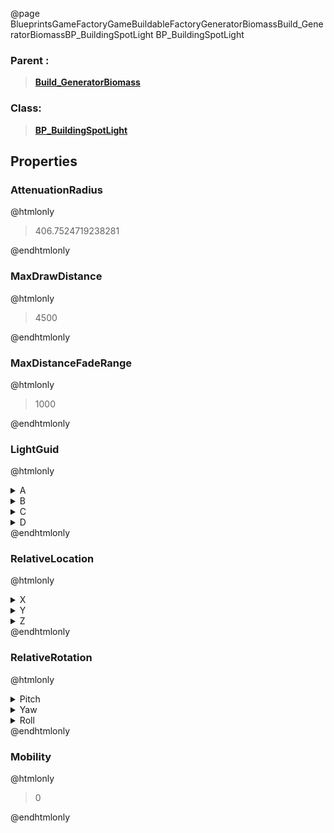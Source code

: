 @page BlueprintsGameFactoryGameBuildableFactoryGeneratorBiomassBuild_GeneratorBiomassBP_BuildingSpotLight BP_BuildingSpotLight
### Parent :
<b><a href="_blueprints_game_factory_game_buildable_factory_generator_biomass_build__generator_biomass.html"><blockquote>Build_GeneratorBiomass</blockquote></a></b>
### Class:
<b><a href="_blueprints_game_factory_game_buildable-shared_shared_parts_b_p__building_spot_light.html"><blockquote>BP_BuildingSpotLight</blockquote></a></b>
## Properties
### AttenuationRadius
@htmlonly
<blockquote>406.7524719238281</blockquote>
@endhtmlonly

### MaxDrawDistance
@htmlonly
<blockquote>4500</blockquote>
@endhtmlonly

### MaxDistanceFadeRange
@htmlonly
<blockquote>1000</blockquote>
@endhtmlonly

### LightGuid
@htmlonly
<details>
 <summary>A</summary>
<blockquote>-703358128</blockquote>
</details>
<details>
 <summary>B</summary>
<blockquote>1140549854</blockquote>
</details>
<details>
 <summary>C</summary>
<blockquote>-1196148296</blockquote>
</details>
<details>
 <summary>D</summary>
<blockquote>-133965416</blockquote>
</details>
@endhtmlonly

### RelativeLocation
@htmlonly
<details>
 <summary>X</summary>
<blockquote>-19.86766242980957</blockquote>
</details>
<details>
 <summary>Y</summary>
<blockquote>-53.88825225830078</blockquote>
</details>
<details>
 <summary>Z</summary>
<blockquote>287.7757873535156</blockquote>
</details>
@endhtmlonly

### RelativeRotation
@htmlonly
<details>
 <summary>Pitch</summary>
<blockquote>-50.000022888183594</blockquote>
</details>
<details>
 <summary>Yaw</summary>
<blockquote>-120.00035095214844</blockquote>
</details>
<details>
 <summary>Roll</summary>
<blockquote>6.109888636274263e-05</blockquote>
</details>
@endhtmlonly

### Mobility
@htmlonly
<blockquote>0</blockquote>
@endhtmlonly

